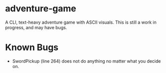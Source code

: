 # adventure-game
A CLI, text-heavy adventure game with ASCII visuals.
This is still a work in progress, and may have bugs.

# Known Bugs
- SwordPickup (line 264) does not do anything no matter what you decide on.
